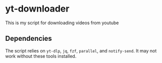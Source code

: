 # yt-downloader
This is my script for downloading videos from youtube

## Dependencies
The script relies on `yt-dlp`, `jq`, `fzf`, `parallel`, and `notify-send`. It may not work without these tools installed.
